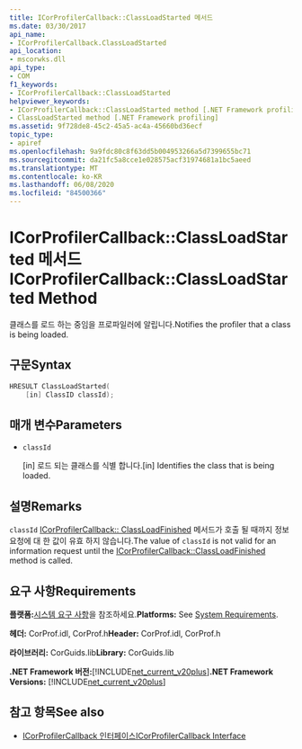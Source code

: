 ```yaml
---
title: ICorProfilerCallback::ClassLoadStarted 메서드
ms.date: 03/30/2017
api_name:
- ICorProfilerCallback.ClassLoadStarted
api_location:
- mscorwks.dll
api_type:
- COM
f1_keywords:
- ICorProfilerCallback::ClassLoadStarted
helpviewer_keywords:
- ICorProfilerCallback::ClassLoadStarted method [.NET Framework profiling]
- ClassLoadStarted method [.NET Framework profiling]
ms.assetid: 9f728de8-45c2-45a5-ac4a-45660bd36ecf
topic_type:
- apiref
ms.openlocfilehash: 9a9fdc80c8f63dd5b004953266a5d7399655bc71
ms.sourcegitcommit: da21fc5a8cce1e028575acf31974681a1bc5aeed
ms.translationtype: MT
ms.contentlocale: ko-KR
ms.lasthandoff: 06/08/2020
ms.locfileid: "84500366"
---
```

# <a name="icorprofilercallbackclassloadstarted-method"></a><span data-ttu-id="a8472-102">ICorProfilerCallback::ClassLoadStarted 메서드</span><span class="sxs-lookup"><span data-stu-id="a8472-102">ICorProfilerCallback::ClassLoadStarted Method</span></span>
<span data-ttu-id="a8472-103">클래스를 로드 하는 중임을 프로파일러에 알립니다.</span><span class="sxs-lookup"><span data-stu-id="a8472-103">Notifies the profiler that a class is being loaded.</span></span>  
  
## <a name="syntax"></a><span data-ttu-id="a8472-104">구문</span><span class="sxs-lookup"><span data-stu-id="a8472-104">Syntax</span></span>  
  
```cpp  
HRESULT ClassLoadStarted(  
    [in] ClassID classId);  
```  
  
## <a name="parameters"></a><span data-ttu-id="a8472-105">매개 변수</span><span class="sxs-lookup"><span data-stu-id="a8472-105">Parameters</span></span>

- `classId`

  <span data-ttu-id="a8472-106">\[in] 로드 되는 클래스를 식별 합니다.</span><span class="sxs-lookup"><span data-stu-id="a8472-106">\[in] Identifies the class that is being loaded.</span></span>

## <a name="remarks"></a><span data-ttu-id="a8472-107">설명</span><span class="sxs-lookup"><span data-stu-id="a8472-107">Remarks</span></span>  
 <span data-ttu-id="a8472-108">`classId` [ICorProfilerCallback:: ClassLoadFinished](icorprofilercallback-classloadfinished-method.md) 메서드가 호출 될 때까지 정보 요청에 대 한 값이 유효 하지 않습니다.</span><span class="sxs-lookup"><span data-stu-id="a8472-108">The value of `classId` is not valid for an information request until the [ICorProfilerCallback::ClassLoadFinished](icorprofilercallback-classloadfinished-method.md) method is called.</span></span>  
  
## <a name="requirements"></a><span data-ttu-id="a8472-109">요구 사항</span><span class="sxs-lookup"><span data-stu-id="a8472-109">Requirements</span></span>  
 <span data-ttu-id="a8472-110">**플랫폼:**[시스템 요구 사항](../../get-started/system-requirements.md)을 참조하세요.</span><span class="sxs-lookup"><span data-stu-id="a8472-110">**Platforms:** See [System Requirements](../../get-started/system-requirements.md).</span></span>  
  
 <span data-ttu-id="a8472-111">**헤더:** CorProf.idl, CorProf.h</span><span class="sxs-lookup"><span data-stu-id="a8472-111">**Header:** CorProf.idl, CorProf.h</span></span>  
  
 <span data-ttu-id="a8472-112">**라이브러리:** CorGuids.lib</span><span class="sxs-lookup"><span data-stu-id="a8472-112">**Library:** CorGuids.lib</span></span>  
  
 <span data-ttu-id="a8472-113">**.NET Framework 버전:**[!INCLUDE[net_current_v20plus](../../../../includes/net-current-v20plus-md.md)]</span><span class="sxs-lookup"><span data-stu-id="a8472-113">**.NET Framework Versions:** [!INCLUDE[net_current_v20plus](../../../../includes/net-current-v20plus-md.md)]</span></span>  
  
## <a name="see-also"></a><span data-ttu-id="a8472-114">참고 항목</span><span class="sxs-lookup"><span data-stu-id="a8472-114">See also</span></span>

- [<span data-ttu-id="a8472-115">ICorProfilerCallback 인터페이스</span><span class="sxs-lookup"><span data-stu-id="a8472-115">ICorProfilerCallback Interface</span></span>](icorprofilercallback-interface.md)
